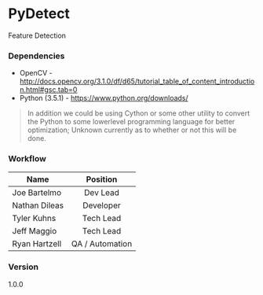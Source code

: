 # PyDetect
Feature Detection

### Dependencies
  - OpenCV - http://docs.opencv.org/3.1.0/df/d65/tutorial_table_of_content_introduction.html#gsc.tab=0
  - Python (3.5.1) - https://www.python.org/downloads/

> In addition we could be using Cython or some other utility to convert the 
> Python to some lowerlevel programming language for better optimization;
> Unknown currently as to whether or not this will be done.

### Workflow
| Name   | Position |
|----------|:-------------:|
| Joe Bartelmo|  Dev Lead | 
| Nathan Dileas | Developer | 
| Tyler Kuhns | Tech Lead  | 
| Jeff Maggio | Tech Lead | 
| Ryan Hartzell | QA / Automation | 
    


### Version
1.0.0

